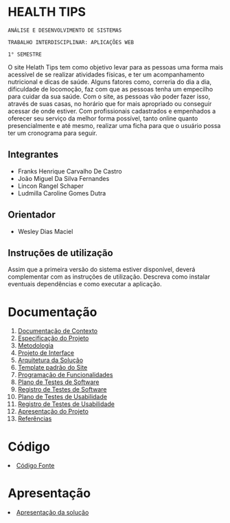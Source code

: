 # HEALTH TIPS

`ANÁLISE E DESENVOLVIMENTO DE SISTEMAS`

`TRABALHO INTERDISCIPLINAR: APLICAÇÕES WEB`

`1° SEMESTRE`

O site Helath Tips tem como objetivo levar para as pessoas uma forma mais acessível de se realizar atividades físicas, e ter um acompanhamento nutricional e dicas de saúde. 
Alguns fatores como, correria do dia a dia, dificuldade de locomoção, faz com que as pessoas tenha um empecilho para cuidar da sua saúde. Com o site, as pessoas vão poder fazer isso, através de suas casas, no horário que for mais apropriado ou conseguir acessar de onde estiver. Com profissionais cadastrados e empenhados a oferecer seu serviço da melhor forma possível, tanto online quanto presencialmente e até mesmo, realizar uma ficha para que o usuário possa ter um cronograma para seguir.

## Integrantes

* Franks Henrique Carvalho De Castro 
* João Miguel Da Silva Fernandes 
* Lincon Rangel Schaper  
* Ludmilla Caroline Gomes Dutra

## Orientador

* Wesley Dias Maciel

## Instruções de utilização

Assim que a primeira versão do sistema estiver disponível, deverá complementar com as instruções de utilização. Descreva como instalar eventuais dependências e como executar a aplicação.

# Documentação

<ol>
<li><a href="docs/01-Documentação de Contexto.md"> Documentação de Contexto</a></li>
<li><a href="docs/02-Especificação do Projeto.md"> Especificação do Projeto</a></li>
<li><a href="docs/03-Metodologia.md"> Metodologia</a></li>
<li><a href="docs/04-Projeto de Interface.md"> Projeto de Interface</a></li>
<li><a href="docs/05-Arquitetura da Solução.md"> Arquitetura da Solução</a></li>
<li><a href="docs/06-Template padrão do Site.md"> Template padrão do Site</a></li>
<li><a href="docs/07-Programação de Funcionalidades.md"> Programação de Funcionalidades</a></li>
<li><a href="docs/08-Plano de Testes de Software.md"> Plano de Testes de Software</a></li>
<li><a href="docs/09-Registro de Testes de Software.md"> Registro de Testes de Software</a></li>
<li><a href="docs/10-Plano de Testes de Usabilidade.md"> Plano de Testes de Usabilidade</a></li>
<li><a href="docs/11-Registro de Testes de Usabilidade.md"> Registro de Testes de Usabilidade</a></li>
<li><a href="docs/12-Apresentação do Projeto.md"> Apresentação do Projeto</a></li>
<li><a href="docs/13-Referências.md"> Referências</a></li>
</ol>

# Código

<li><a href="src/README.md"> Código Fonte</a></li>

# Apresentação

<li><a href="presentation/README.md"> Apresentação da solução</a></li>
